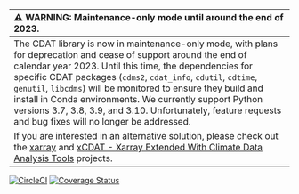 | :warning: WARNING: Maintenance-only mode until around the end of 2023.          |
| :------------------------------------------------------------------------------ |
The CDAT library is now in maintenance-only mode, with plans for deprecation and cease of support around the end of calendar year 2023. Until this time, the dependencies for specific CDAT packages (`cdms2`, `cdat_info`, `cdutil`, `cdtime`, `genutil`, `libcdms`) will be monitored to ensure they build and install in Conda environments. We currently support Python versions 3.7, 3.8, 3.9, and 3.10. Unfortunately, feature requests and bug fixes will no longer be addressed.|
If you are interested in an alternative solution, please check out the [xarray](https://docs.xarray.dev/en/stable/index.html) and [xCDAT - Xarray Extended With Climate Data Analysis Tools](https://github.com/xCDAT/xcdat) projects.|

[![CircleCI](https://circleci.com/gh/CDAT/genutil.svg?style=svg)](https://circleci.com/gh/CDAT/genutil)
[![Coverage Status](https://coveralls.io/repos/github/CDAT/genutil/badge.svg?branch=master)](https://coveralls.io/github/CDAT/genutil?branch=master)
